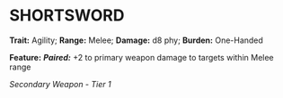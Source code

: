 ﻿# SHORTSWORD

**Trait:** Agility; **Range:** Melee; **Damage:** d8 phy; **Burden:** One-Handed

**Feature:** ***Paired:*** +2 to primary weapon damage to targets within Melee range

*Secondary Weapon - Tier 1*
